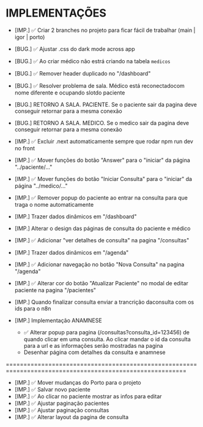 # IMPLEMENTAÇÕES
- [IMP.] ✅ Criar 2 branches no projeto para ficar fácil de trabalhar (main | igor | porto)

- [BUG.] ✅ Ajustar .css do dark mode across app
- [BUG.] ✅ Ao criar médico não estrá criando na tabela `medicos`
- [BUG.] ✅ Remover header duplicado no "/dashboard"
- [BUG.] ✅ Resolver problema de sala. Médico está reconectadocom nome diferente e ocupando slotdo paciente
- [BUG.] RETORNO A SALA. PACIENTE. Se o paciente sair da pagina deve conseguir retornar para a mesma conexão
- [BUG.] RETORNO A SALA. MEDICO. Se o medico sair da pagina deve conseguir retornar para a mesma conexão

- [IMP.] ✅ Excluir .next automaticamente sempre que rodar npm run dev no front
- [IMP.] ✅ Mover funções do botão "Answer" para o "iniciar" da página "../paciente/..."
- [IMP.] ✅ Mover funções do botão "Iniciar Consulta" para o "iniciar" da página "../medico/..."
- [IMP.] ✅ Remover popup do paciente ao entrar na consulta para que traga o nome automaticamente
- [IMP.] Trazer dados dinâmicos em "/dashboard"
- [IMP.] Alterar o design das páginas de consulta do paciente e médico
- [IMP.] ✅ Adicionar "ver detalhes de consulta" na pagina "/consultas"
- [IMP.] Trazer dados dinâmicos em "/agenda"
- [IMP.] ✅ Adicionar navegação no botão "Nova Consulta" na pagina "/agenda" 
- [IMP.] ✅ Alterar cor do botão "Atualizar Paciente" no modal de editar paciente na pagina "/pacientes"
- [IMP.] Quando finalizar consulta enviar a trancrição daconsulta com os ids para o n8n
- [IMP.] Implementação ANAMNESE
    - ✅ Alterar popup para pagina (/consultas?consulta_id=123456) de quando clicar em uma consulta. Ao clicar mandar o id da consulta para a url e as informações serão mostradas na pagina
    - Desenhar página com detalhes da consulta e anamnese







=========================================================================================================
- [IMP.] ✅ Mover mudanças do Porto para o projeto
- [IMP.] ✅ Salvar novo paciente
- [IMP.] ✅ Ao clicar no paciente mostrar  as infos para editar
- [IMP.] ✅ Ajustar paginação pacientes 
- [IMP.] ✅ Ajustar paginação consultas
- [IMP.] ✅ Alterar layout da pagina de consulta







